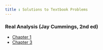 ```yaml
---
title : Solutions to Textbook Problems
---
```


### Real Analysis (Jay Cummings, 2nd ed)

- [Chapter 1](Solutions/JC1.md)
- [Chapter 3](Solutions/JC3.md)